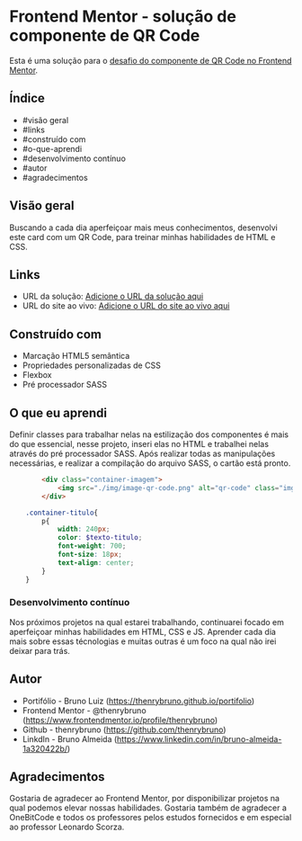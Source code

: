 # Frontend Mentor - solução de componente de QR Code

Esta é uma solução para o [desafio do componente de QR Code no Frontend Mentor](https://www.frontendmentor.io/challenges/qr-code-component-iux_sIO_H).

## Índice

- #visão geral
- #links
- #construído com
- #o-que-aprendi
- #desenvolvimento contínuo
- #autor
- #agradecimentos

## Visão geral

Buscando a cada dia aperfeiçoar mais meus conhecimentos, desenvolvi este card com um QR Code, para treinar minhas habilidades de HTML e CSS.

## Links

- URL da solução: [Adicione o URL da solução aqui](https://your-solution-url.com)
- URL do site ao vivo: [Adicione o URL do site ao vivo aqui](https://your-live-site-url.com)

## Construído com

- Marcação HTML5 semântica
- Propriedades personalizadas de CSS
- Flexbox
- Pré processador SASS

## O que eu aprendi

Definir classes para trabalhar nelas na estilização dos componentes é mais do que essencial, nesse projeto, inseri elas no HTML e trabalhei nelas através do pré processador SASS. 
Após realizar todas as manipulações necessárias, e realizar a compilação do arquivo SASS, o cartão está pronto.

```html
        <div class="container-imagem">
            <img src="./img/image-qr-code.png" alt="qr-code" class="img">
        </div>
```
``` scss
    .container-titulo{
        p{
            width: 240px;
            color: $texto-titulo;
            font-weight: 700;
            font-size: 18px;
            text-align: center;
        }
    }
```

### Desenvolvimento contínuo

Nos próximos projetos na qual estarei trabalhando, continuarei focado em aperfeiçoar minhas habilidades em HTML, CSS e JS. Aprender cada dia mais sobre essas técnologias e muitas outras é um foco na qual não irei deixar para trás.

## Autor

- Portifólio - Bruno Luiz (https://thenrybruno.github.io/portifolio)
- Frontend Mentor - @thenrybruno (https://www.frontendmentor.io/profile/thenrybruno)
- Github - thenrybruno (https://github.com/thenrybruno)
- LinkdIn - Bruno Almeida (https://www.linkedin.com/in/bruno-almeida-1a320422b/)

## Agradecimentos

Gostaria de agradecer ao Frontend Mentor, por disponibilizar projetos na qual podemos elevar nossas habilidades. Gostaria também de agradecer a OneBitCode e todos os professores pelos estudos fornecidos e em especial ao professor Leonardo Scorza.